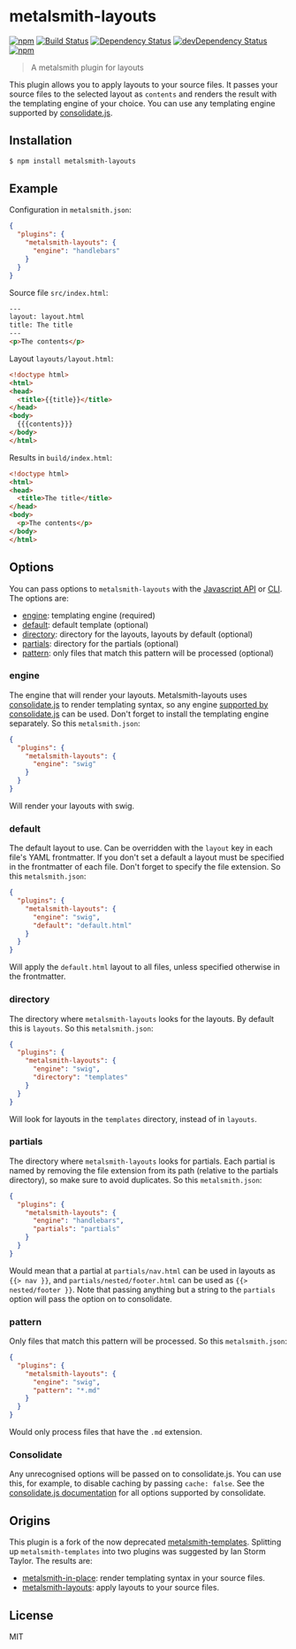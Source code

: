 # metalsmith-layouts

[![npm](https://img.shields.io/npm/v/metalsmith-layouts.svg)](https://www.npmjs.com/package/metalsmith-layouts) [![Build Status](https://travis-ci.org/superwolff/metalsmith-layouts.svg)](https://travis-ci.org/superwolff/metalsmith-layouts) [![Dependency Status](https://david-dm.org/superwolff/metalsmith-layouts.svg)](https://david-dm.org/superwolff/metalsmith-layouts) [![devDependency Status](https://david-dm.org/superwolff/metalsmith-layouts/dev-status.svg)](https://david-dm.org/superwolff/metalsmith-layouts#info=devDependencies) [![npm](https://img.shields.io/npm/dm/metalsmith-layouts.svg)](https://www.npmjs.com/package/metalsmith-layouts)

> A metalsmith plugin for layouts

This plugin allows you to apply layouts to your source files. It passes your source files to the selected layout as `contents` and renders the result with the templating engine of your choice. You can use any templating engine supported by [consolidate.js](https://github.com/tj/consolidate.js#supported-template-engines).

## Installation

```bash
$ npm install metalsmith-layouts
```

## Example

Configuration in `metalsmith.json`:

```json
{
  "plugins": {
    "metalsmith-layouts": {
      "engine": "handlebars"
    }
  }
}
```

Source file `src/index.html`:

```html
---
layout: layout.html
title: The title
---
<p>The contents</p>
```

Layout `layouts/layout.html`:

```html
<!doctype html>
<html>
<head>
  <title>{{title}}</title>
</head>
<body>
  {{{contents}}}
</body>
</html>
```

Results in `build/index.html`:

```html
<!doctype html>
<html>
<head>
  <title>The title</title>
</head>
<body>
  <p>The contents</p>
</body>
</html>
```

## Options

You can pass options to `metalsmith-layouts` with the [Javascript API](https://github.com/segmentio/metalsmith#api) or [CLI](https://github.com/segmentio/metalsmith#cli). The options are:

* [engine](#engine): templating engine (required)
* [default](#default): default template (optional)
* [directory](#directory): directory for the layouts, layouts by default (optional)
* [partials](#partials): directory for the partials (optional)
* [pattern](#pattern): only files that match this pattern will be processed (optional)

### engine

The engine that will render your layouts. Metalsmith-layouts uses [consolidate.js](https://github.com/tj/consolidate.js) to render templating syntax, so any engine [supported by consolidate.js](https://github.com/tj/consolidate.js#supported-template-engines) can be used. Don't forget to install the templating engine separately. So this `metalsmith.json`:

```json
{
  "plugins": {
    "metalsmith-layouts": {
      "engine": "swig"
    }
  }
}
```

Will render your layouts with swig.

### default

The default layout to use. Can be overridden with the `layout` key in each file's YAML frontmatter. If you don't set a default a layout must be specified in the frontmatter of each file. Don't forget to specify the file extension. So this `metalsmith.json`:

```json
{
  "plugins": {
    "metalsmith-layouts": {
      "engine": "swig",
      "default": "default.html"
    }
  }
}
```

Will apply the `default.html` layout to all files, unless specified otherwise in the frontmatter.

### directory

The directory where `metalsmith-layouts` looks for the layouts. By default this is `layouts`. So this `metalsmith.json`:

```json
{
  "plugins": {
    "metalsmith-layouts": {
      "engine": "swig",
      "directory": "templates"
    }
  }
}
```

Will look for layouts in the `templates` directory, instead of in `layouts`.

### partials

The directory where `metalsmith-layouts` looks for partials. Each partial is named by removing the file extension from its path (relative to the partials directory), so make sure to avoid duplicates. So this `metalsmith.json`:

```json
{
  "plugins": {
    "metalsmith-layouts": {
      "engine": "handlebars",
      "partials": "partials"
    }
  }
}
```

Would mean that a partial at `partials/nav.html` can be used in layouts as `{{> nav }}`, and `partials/nested/footer.html` can be used as `{{> nested/footer }}`. Note that passing anything but a string to the `partials` option will pass the option on to consolidate.

### pattern

Only files that match this pattern will be processed. So this `metalsmith.json`:

```json
{
  "plugins": {
    "metalsmith-layouts": {
      "engine": "swig",
      "pattern": "*.md"
    }
  }
}
```

Would only process files that have the `.md` extension.

### Consolidate

Any unrecognised options will be passed on to consolidate.js. You can use this, for example, to disable caching by passing `cache: false`. See the [consolidate.js documentation](https://github.com/tj/consolidate.js) for all options supported by consolidate.

## Origins

This plugin is a fork of the now deprecated [metalsmith-templates](https://github.com/segmentio/metalsmith-templates). Splitting up `metalsmith-templates` into two plugins was suggested by Ian Storm Taylor. The results are:

* [metalsmith-in-place](https://github.com/superwolff/metalsmith-in-place): render templating syntax in your source files.
* [metalsmith-layouts](https://github.com/superwolff/metalsmith-layouts): apply layouts to your source files.

## License

MIT
